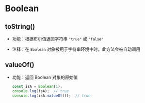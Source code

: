 # Boolean

## toString()

  - 功能：根据布尔值返回字符串 `"true"` 或 `"false"`

  - 注释：在 `Boolean` 对象被用于字符串环境中时，此方法会被自动调用

## valueOf()

  - 功能：返回 Boolean 对象的原始值

    ```javascript
    const isA = Boolean(1);
    console.log(isA);  // true
    console.log(isA.valueOf());  // true
    ```
